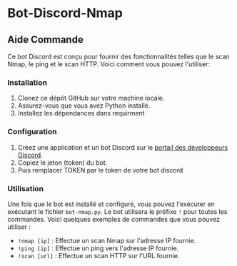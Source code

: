 # Bot-Discord-Nmap

## Aide Commande

Ce bot Discord est conçu pour fournir des fonctionnalités telles que le scan Nmap, le ping et le scan HTTP. Voici comment vous pouvez l'utiliser:

### Installation

1. Clonez ce dépôt GitHub sur votre machine locale.
2. Assurez-vous que vous avez Python installé.
3. Installez les dépendances dans requirment

### Configuration

1. Créez une application et un bot Discord sur le [portail des développeurs Discord](https://discord.com/developers/applications).
2. Copiez le jeton (token) du bot.
3. Puis remplacer TOKEN par le token de votre bot discord

### Utilisation

Une fois que le bot est installé et configuré, vous pouvez l'exécuter en exécutant le fichier `bot-nmap.py`. Le bot utilisera le préfixe `!` pour toutes les commandes. Voici quelques exemples de commandes que vous pouvez utiliser :

- `!nmap [ip]` : Effectue un scan Nmap sur l'adresse IP fournie.
- `!ping [ip]` : Effectue un ping vers l'adresse IP fournie.
- `!scan [url]` : Effectue un scan HTTP sur l'URL fournie.
